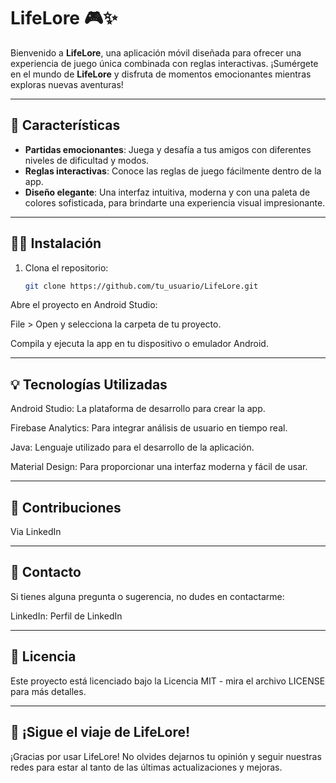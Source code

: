 # LifeLore 🎮✨

Bienvenido a **LifeLore**, una aplicación móvil diseñada para ofrecer una experiencia de juego única combinada con reglas interactivas. ¡Sumérgete en el mundo de **LifeLore** y disfruta de momentos emocionantes mientras exploras nuevas aventuras!

---

## 🚀 **Características**

- **Partidas emocionantes**: Juega y desafía a tus amigos con diferentes niveles de dificultad y modos.
- **Reglas interactivas**: Conoce las reglas de juego fácilmente dentro de la app.
- **Diseño elegante**: Una interfaz intuitiva, moderna y con una paleta de colores sofisticada, para brindarte una experiencia visual impresionante.

---

## 🧑‍💻 **Instalación** 

1. Clona el repositorio:
   ```bash
   git clone https://github.com/tu_usuario/LifeLore.git
Abre el proyecto en Android Studio:

File > Open y selecciona la carpeta de tu proyecto.

Compila y ejecuta la app en tu dispositivo o emulador Android.

---

## 💡 Tecnologías Utilizadas
Android Studio: La plataforma de desarrollo para crear la app.

Firebase Analytics: Para integrar análisis de usuario en tiempo real.

Java: Lenguaje utilizado para el desarrollo de la aplicación.

Material Design: Para proporcionar una interfaz moderna y fácil de usar.

---

## 👥 Contribuciones
Via LinkedIn

---

## 📧 Contacto
Si tienes alguna pregunta o sugerencia, no dudes en contactarme:

LinkedIn: Perfil de LinkedIn

---

## 📄 Licencia
Este proyecto está licenciado bajo la Licencia MIT - mira el archivo LICENSE para más detalles.

---

## 💬 ¡Sigue el viaje de LifeLore!
¡Gracias por usar LifeLore! No olvides dejarnos tu opinión y seguir nuestras redes para estar al tanto de las últimas actualizaciones y mejoras.
